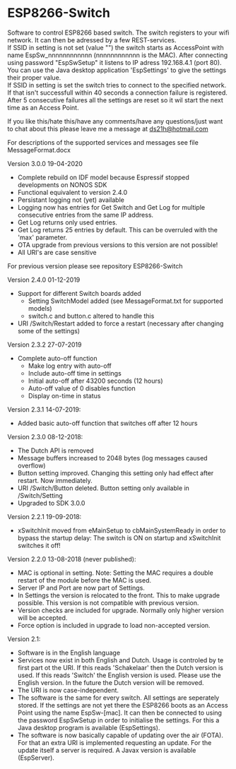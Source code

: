 # ESP8266-Switch

Software to control ESP8266 based switch.
The switch registers to your wifi network. It can then be adressed by a few REST-services.  
If SSID in setting is not set (value "") the switch starts as AccessPoint with name EspSw_nnnnnnnnnnnn (nnnnnnnnnnnn is the MAC). After connecting using password "EspSwSetup" it listens to IP adress 192.168.4.1 (port 80). You can use the Java desktop application 'EspSettings' to give the settings their proper value.  
If SSID in setting is set the switch tries to connect to the specified network. If that isn't successfull within 40 seconds a connection failure is registered. After 5 consecutive failures all the settings are reset so it wil start the next time as an Access Point. 

If you like this/hate this/have any comments/have any questions/just want to chat about this please leave me a message at ds21h@hotmail.com

For descriptions of the supported services and messages see file MessageFormat.docx

Version 3.0.0 19-04-2020
- Complete rebuild on IDF model because Espressif stopped developments on NONOS SDK
- Functional equivalent to version 2.4.0
- Persistant logging not (yet) available
- Logging now has entries for Get Switch and Get Log for multiple consecutive entries from the same IP address.
- Get Log returns only used entries.
- Get Log returns 25 entries by default. This can be overruled with the 'max' parameter. 
- OTA upgrade from previous versions to this version are not possible!
- All URI's are case sensitive


For previous version please see repository ESP8266-Switch

Version 2.4.0 01-12-2019
- Support for different Switch boards added
	- Setting SwitchModel added (see MessageFormat.txt for supported models)
	- switch.c and button.c altered to handle this
- URI /Switch/Restart added to force a restart (necessary after changing some of the settings)

Version 2.3.2 27-07-2019
- Complete auto-off function  
	- Make log entry with auto-off  
	- Include auto-off time in settings  
	- Initial auto-off after 43200 seconds (12 hours)  
	- Auto-off value of 0 disables function  
	- Display on-time in status  

Version 2.3.1 14-07-2019:
- Added basic auto-off function that switches off after 12 hours

Version 2.3.0 08-12-2018:
- The Dutch API is removed
- Message buffers increased to 2048 bytes (log messages caused overflow)
- Button setting improved. Changing this setting only had effect after restart. Now immediately.
- URI /Switch/Button deleted. Button setting only available in /Switch/Setting
- Upgraded to SDK 3.0.0

Version 2.2.1 19-09-2018:
- xSwitchInit moved from eMainSetup to cbMainSystemReady in order to bypass the startup delay: The switch is ON on startup and xSwitchInit switches it off!

Version 2.2.0 13-08-2018 (never published):
- MAC is optional in setting. Note: Setting the MAC requires a double restart of the module before the MAC is used.
- Server IP and Port are now part of Settings.
- In Settings the version is relocated to the front. This to make upgrade possible. This version is not compatible with previous version.
- Version checks are included for upgrade. Normally only higher version will be accepted.
- Force option is included in upgrade to load non-accepted version.

Version 2.1:
  - Software is in the English language
  - Services now exist in both English and Dutch. Usage is controled by te first part ot the URI. If this reads 'Schakelaar' then the Dutch version is used. If this reads 'Switch' the English version is used. Please use the English version. In the future the Dutch version will be removed.
  - The URI is now case-independent.
  - The software is the same for every switch. All settings are seperately stored. If the settings are not yet there the ESP8266 boots as an Access Point using the name EspSw-[mac]. It can then be connected to using the password EspSwSetup in order to initialise the settings. For this a Java desktop program is available (EspSettings).
  - The software is now basically capable of updating over the air (FOTA). For that an extra URI is implemented requesting an update. For the update itself a server is required. A Javax version is available (EspServer).
